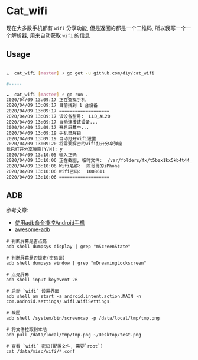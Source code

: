 # Cat_wifi

现在大多数手机都有 `wifi` 分享功能, 但是返回的都是一个二维码, 所以我写一个一个解析器, 用来自动获取 `wifi` 的信息

## Usage

```bash

☁  cat_wifi [master] ⚡ go get -u github.com/d1y/cat_wifi

#-----

☁  cat_wifi [master] ⚡ go run .
2020/04/09 13:09:17 正在查找手机
2020/04/09 13:09:17 目前找到 1 台设备
2020/04/09 13:09:17 ===================
2020/04/09 13:09:17 该设备型号:  LLD_AL20
2020/04/09 13:09:17 自动连接该设备...
2020/04/09 13:09:17 开启屏幕中...
2020/04/09 13:09:19 手机已解锁
2020/04/09 13:09:19 自动打开Wifi设置
2020/04/09 13:09:20 将需要解密的wifi打开分享弹窗
我已打开分享弹窗[Y/N]: y
2020/04/09 13:10:05 输入正确
2020/04/09 13:10:06 正在截图, 临时文件:  /var/folders/fx/t5bzx1kx5kb4t44_d9hcsmy40000gn/T/screen.png
2020/04/09 13:10:06 Wifi名称:  陈哥哥的iPhone
2020/04/09 13:10:06 Wifi密码:  1008611
2020/04/09 13:10:06 ===================

```


## ADB

参考文章:
- [使用adb命令操控Android手机](https://www.jianshu.com/p/65e80c60f656)
- [awesome-adb](https://mazhuang.org/awesome-adb)

```
# 判断屏幕是否点亮
adb shell dumpsys display | grep "mScreenState"

# 判断屏幕是否锁定(密码锁)
adb shell dumpsys window | grep "mDreamingLockscreen"

# 点亮屏幕
adb shell input keyevent 26

# 启动 `wifi` 设置界面
adb shell am start -a android.intent.action.MAIN -n com.android.settings/.wifi.WifiSettings

# 截图
adb shell /system/bin/screencap -p /data/local/tmp/tmp.png

# 将文件拉取到本地
adb pull /data/local/tmp/tmp.png ~/Desktop/test.png

# 查看 `wifi` 密码(配置文件, 需要`root`)
cat /data/misc/wifi/*.conf

```